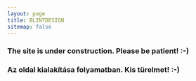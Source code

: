 ```yaml
---
layout: page
title: BLINTDESIGN
sitemap: false
---
```


### The site is under construction. Please be patient! :-)

### Az oldal kialakítása folyamatban. Kis türelmet! :-)

